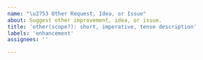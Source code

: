 ```yaml
---
name: "\u2753 Other Request, Idea, or Issue"
about: Suggest other improvement, idea, or issue.
title: 'other(scope?): short, imperative, tense description'
labels: 'enhancement'
assignees: ''

---
```

